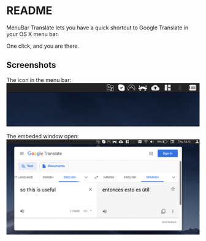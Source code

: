 # README #

MenuBar Translate lets you have a quick shortcut to Google Translate in your OS X menu bar. 

One click, and you are there.

## Screenshots
The icon in the menu bar:
![](Resources/closed.png)

The embeded window open:
![](Resources/open.png)
